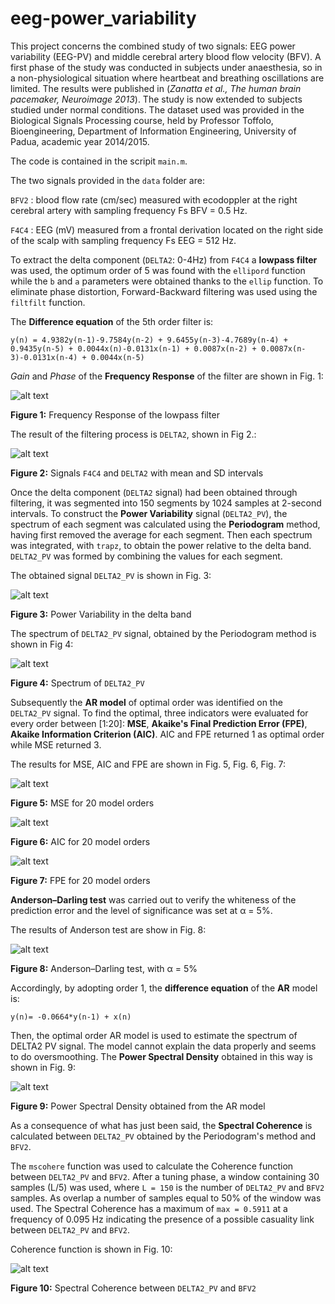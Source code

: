 # eeg-power_variability

This project concerns the combined study of two signals: EEG power variability (EEG-PV) and middle cerebral artery blood 
flow velocity (BFV).
A first phase of the study was conducted in subjects under anaesthesia, so in a non-physiological situation where 
heartbeat and breathing oscillations are limited. The results were published in (*Zanatta et al., The human brain 
pacemaker, Neuroimage 2013*). The study is now extended to subjects studied under normal conditions.
The dataset used was provided in the Biological Signals Processing course, held by Professor Toffolo, Bioengineering,
Department of Information Engineering, University of Padua, academic year 2014/2015.

The code is contained in the scripit `main.m`.

The two signals provided in the `data` folder are:

`BFV2` : blood flow rate (cm/sec) measured with ecodoppler at the right 
cerebral artery with sampling frequency Fs BFV = 0.5 Hz.

`F4C4` : EEG (mV) measured from a frontal derivation located on the right 
side of the scalp with sampling frequency Fs EEG = 512 Hz.

To extract the delta component (`DELTA2`: 0-4Hz) from `F4C4` a **lowpass filter** was used, the optimum order of 5 was found with 
the `ellipord` function while the `b` and `a` parameters were obtained thanks to the `ellip` function. To eliminate phase distortion,
Forward-Backward filtering was used using the `filtfilt` function.

The **Difference equation** of the 5th order filter is:

```y(n) = 4.9382y(n-1)-9.7584y(n-2) + 9.6455y(n-3)-4.7689y(n-4) + 0.9435y(n-5) + 0.0044x(n)-0.0131x(n-1) + 0.0087x(n-2) + 0.0087x(n-3)-0.0131x(n-4) + 0.0044x(n-5)```

*Gain* and *Phase* of the **Frequency Response** of the filter are shown in Fig. 1:

![alt text](https://github.com/lorrandal/eeg-power_variability/blob/master/plot1.svg)

**Figure 1:** Frequency Response of the lowpass filter



The result of the filtering process is `DELTA2`, shown in Fig 2.:

![alt text](https://github.com/lorrandal/eeg-power_variability/blob/master/plot2.svg)

**Figure 2:** Signals `F4C4` and `DELTA2` with mean and SD intervals  





Once the delta component (`DELTA2` signal) had been obtained through filtering, it was segmented into 150 segments 
by 1024 samples at 2-second intervals. To construct the **Power Variability** signal (`DELTA2_PV`), the spectrum of each segment
was calculated using the **Periodogram** method, having first removed the average for each segment. Then each spectrum was 
integrated, with `trapz`, to obtain the power relative to the delta band. `DELTA2_PV` was formed by combining the values for 
each segment.

The obtained signal `DELTA2_PV` is shown in Fig. 3:

![alt text](https://github.com/lorrandal/eeg-power_variability/blob/master/plot3.svg)

**Figure 3:** Power Variability in the delta band



The spectrum of `DELTA2_PV` signal, obtained by the Periodogram method is shown in Fig 4:

![alt text](https://github.com/lorrandal/eeg-power_variability/blob/master/plot4.svg)

**Figure 4:** Spectrum of `DELTA2_PV`  




Subsequently the **AR model** of optimal order was identified on the `DELTA2_PV` signal.
To find the optimal, three indicators were evaluated for every order between [1:20]: **MSE**, **Akaike's Final Prediction 
Error (FPE)**, **Akaike Information Criterion (AIC)**. AIC and FPE returned 1 as  optimal order while MSE returned 3.

The results for MSE, AIC and FPE are shown in Fig. 5, Fig. 6, Fig. 7:

![alt text](https://github.com/lorrandal/eeg-power_variability/blob/master/plot5.svg)
 

**Figure 5:** MSE for 20 model orders


![alt text](https://github.com/lorrandal/eeg-power_variability/blob/master/plot6.svg)
 

**Figure 6:** AIC for 20 model orders 



![alt text](https://github.com/lorrandal/eeg-power_variability/blob/master/plot7.svg)
 

**Figure 7:** FPE for 20 model orders  

**Anderson–Darling test** was carried out to verify the whiteness of the prediction error and the level of significance
was set at α = 5%.

The results of Anderson test are show in Fig. 8:

![alt text](https://github.com/lorrandal/eeg-power_variability/blob/master/plot8.svg)

**Figure 8:** Anderson–Darling test, with α = 5%


Accordingly, by adopting order 1, the **difference equation** of the **AR** model is:

```y(n)= -0.0664*y(n-1) + x(n)```


Then, the optimal order AR model is used to estimate the spectrum of DELTA2 PV signal.
The model cannot explain the data properly and seems to do oversmoothing.
The **Power Spectral Density** obtained in this way is shown in Fig. 9:

![alt text](https://github.com/lorrandal/eeg-power_variability/blob/master/plot9.svg)

**Figure 9:** Power Spectral Density obtained from the AR model


As a consequence of what has just been said, the **Spectral Coherence** is calculated between 
`DELTA2_PV` obtained by the Periodogram's method and `BFV2`.

The `mscohere` function was used to calculate the Coherence function between `DELTA2_PV` and `BFV2`.
After a tuning phase, a window containing 30 samples (L/5) was used, where `L = 150` is the number of `DELTA2_PV`
and `BFV2` samples. As overlap a number of samples equal to 50% of the window was used. 
The Spectral Coherence has a maximum of `max = 0.5911` at a frequency of 0.095 Hz indicating the presence of a
possible casuality link between `DELTA2_PV` and `BFV2`.

Coherence function is shown in Fig. 10:

![alt text](https://github.com/lorrandal/eeg-power_variability/blob/master/plot10.svg)

**Figure 10:** Spectral Coherence between `DELTA2_PV` and `BFV2`





